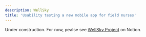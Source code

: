 ```yaml
---
description: WellSky
title: 'Usability testing a new mobile app for field nurses'
---
```


Under construction. For now, pealse see [WellSky Project](https://timoprice.notion.site/Testing-a-mobile-nursing-app-s-usability-da703d91c8e84e489480b37494d7e073) on Notion.

<!--
# Synopsis

Usability testing SaaS software differs greatly from e-commerce sites. It doesn't involve optimizing content or button placement.

Usability testing medical software is another beast altogether. I liken it to usability testing Excel—there are a million and one jobs a user can do and even more workflows. And the users are also myriad.

Part of the UX research team's mandate is to guide the product and engineering teams on how to become more lean.

This means making smaller bets—2–4 week build-test-learn cycles instead of 6–12 month bets. Cutting down such a massive product into testable chunks required constant cooperation with product and engineering teammates to find the most valuable pieces to tackle testing and innovating first. This project involved testing one of these chunks.

The mobile UI we tested was a 

- coded prototype of a mobile application
- for on-the-road hospice nurses who are often in remote areas
- and thus have unreliable internet connections.

The app thus needed to have both online and offline functions.

![Test in progress](./test-3up.png)


## Goal

Identifiy workflows that participants were able to navigate successfully and those that they weren't.


## Method

In-lab, semi-structured workflow usability test. NB: This was the inaugural study in the company's UX lab that my manager and I designed and had built.

## Tasks

The team wanted to test the participants' ability of participants to 

- log in
- navigate between areas
- view their daily schedule
- view patient records
- create & edit their appointments
- update the patient health record
- track time and mileage


# Conclusion

![Conclusion](./recommendations.png)


## Business Impact

Moving the product from an aged desktop application to a mobile app both keeps a key client and opens up the market for other multi-million dollar deals.

**Increase customer revenue**
The mobile application reduces the time nurses spend in the patient's driveway writing up medical notes and typing these up after-hours at home. This frees them up to schedule an additional patient every day. This increases the overall revenue of the client health agency's business, as well as giving the nurses their evenings back.

**Decrease operational costs**
The mobile app automatically tracks the nurses' travel time and distance, reporting it back to an automated system that connects to the health agency's billing system. This decreases the need for back-office staff to enter the data manually.

**Increase revenue from new business**
The mobile platform enables WellSky to extend into the total addressable home healthcare market (TAM), which is worth ~$5B.

**Increase revenue from existing business**
The mobile platform enabled the company to upsell to our current client. The deal based in part on this study was worth ~$5M. 

**Improved brand equity**
Involving the client in the design process through lab usability testing both impressed them and enhanced their commitment to maintain a relationship with us.


## Details

This was the first usability test (remote or live) that developers were involved with. It went over extremely well and created a landslide of excitement and desire amongst other teams. 

This was in great part due to the fact that the insights gleaned from their involvement allowed them to increase their velocity and deliver **2-months of work in 2 weeks**.

Identifying usability issues early in the development lifecycle ensured that the product was the *right thing* to build.

This also saved on potential rework and the costs associated with it.

Finally, since the product and dev team had spent nearly six months going back and forth on what would be useful and usable to the client, the fact that this test fast-tracked the rest of the project into 2 weeks meant both saved costs and served as an example of what UX principles and processes can do for the rest of the company's product initiatives.

Task errors
![Task errors](./errors.png)

Success metrics
![Success metrics](./success.png)

Usability metrics
![Usability metrics](./sus.png)

Satisfaction metrics
![Product NPS](./pnps.png)

[Full report](https://drive.google.com/file/d/186dzmp_MfC5IAkqYacJigjxm0HBLxoO3/preview)

